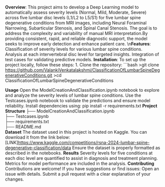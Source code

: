 **Overview**:
               This project aims to develop a Deep Learning model to automatically assess severity levels (Normal, Mild, Moderate, Severe) across five lumbar disc levels (L1/L2 to L5/S1) for 
               five lumbar spine degenerative conditions from MRI images, including Neural Foraminal Narrowing, Subarticular Stenosis, and Spinal Canal Stenosis. The goal is to address the 
               complexity and variability of manual MRI interpretation.By providing consistent, rapid, and reliable diagnostic support, the model seeks to improve early detection and enhance 
               patient care.
\n**Features**:
              Classification of severity levels for various lumbar spine conditions.
              Analysis at each intervertebral disc level for targeted insights.
              Integration of test cases for validating predictive models.
**Installation**:
              To set up the project locally, follow these steps:
              1. Clone the repository:
             ```bash
                >git clone https://github.com/ValankiVenkatalakshmi/ClassificationOfLumbarSpineDegenerativeConditions.git
                >cd ClassificationOfLumbarSpineDegenerativeConditions

**Usage**
              Open the ModelCreationAndClassification.ipynb notebook to explore and analyze the severity levels of lumbar spine conditions.
              Use the Testcases.ipynb notebook to validate the predictions and ensure model reliability.
              Install dependencies using:
                      pip install -r requirements.txt
**Project Structure**
              ├── ModelCreationAndClassification.ipynb      
              ├── Testcases.ipynb          
              ├── requirements.txt         
              ├── README.md                     
**Dataset**
          The dataset used in this project is hosted on Kaggle. You can download it from the link below:
          [LINK]https://www.kaggle.com/competitions/rsna-2024-lumbar-spine-degenerative-classification/data
          Ensure the dataset is properly formatted as described in the notebooks.
**Results**
          Severity levels for five conditions at each disc level are quantified to assist in diagnosis and treatment planning.
          Metrics for model performance are included in the analysis.
**Contributing**
          Contributions are welcome! If you have suggestions or find issues:
              Open an issue with details.
              Submit a pull request with a clear explanation of your changes.





